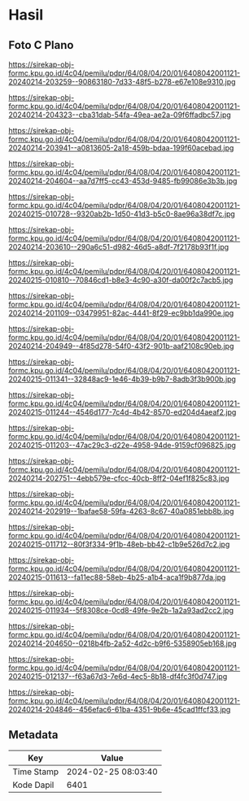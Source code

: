 # Hasil

## Foto C Plano

https://sirekap-obj-formc.kpu.go.id/4c04/pemilu/pdpr/64/08/04/20/01/6408042001121-20240214-203259--90863180-7d33-48f5-b278-e67e108e9310.jpg

https://sirekap-obj-formc.kpu.go.id/4c04/pemilu/pdpr/64/08/04/20/01/6408042001121-20240214-204323--cba31dab-54fa-49ea-ae2a-09f6ffadbc57.jpg

https://sirekap-obj-formc.kpu.go.id/4c04/pemilu/pdpr/64/08/04/20/01/6408042001121-20240214-203941--a0813605-2a18-459b-bdaa-199f60acebad.jpg

https://sirekap-obj-formc.kpu.go.id/4c04/pemilu/pdpr/64/08/04/20/01/6408042001121-20240214-204604--aa7d7ff5-cc43-453d-9485-fb99086e3b3b.jpg

https://sirekap-obj-formc.kpu.go.id/4c04/pemilu/pdpr/64/08/04/20/01/6408042001121-20240215-010728--9320ab2b-1d50-41d3-b5c0-8ae96a38df7c.jpg

https://sirekap-obj-formc.kpu.go.id/4c04/pemilu/pdpr/64/08/04/20/01/6408042001121-20240214-203610--290a6c51-d982-46d5-a8df-7f2178b93f1f.jpg

https://sirekap-obj-formc.kpu.go.id/4c04/pemilu/pdpr/64/08/04/20/01/6408042001121-20240215-010810--70846cd1-b8e3-4c90-a30f-da00f2c7acb5.jpg

https://sirekap-obj-formc.kpu.go.id/4c04/pemilu/pdpr/64/08/04/20/01/6408042001121-20240214-201109--03479951-82ac-4441-8f29-ec9bb1da990e.jpg

https://sirekap-obj-formc.kpu.go.id/4c04/pemilu/pdpr/64/08/04/20/01/6408042001121-20240214-204949--4f85d278-54f0-43f2-901b-aaf2108c90eb.jpg

https://sirekap-obj-formc.kpu.go.id/4c04/pemilu/pdpr/64/08/04/20/01/6408042001121-20240215-011341--32848ac9-1e46-4b39-b9b7-8adb3f3b900b.jpg

https://sirekap-obj-formc.kpu.go.id/4c04/pemilu/pdpr/64/08/04/20/01/6408042001121-20240215-011244--4546d177-7c4d-4b42-8570-ed204d4aeaf2.jpg

https://sirekap-obj-formc.kpu.go.id/4c04/pemilu/pdpr/64/08/04/20/01/6408042001121-20240215-011203--47ac29c3-d22e-4958-94de-9159cf096825.jpg

https://sirekap-obj-formc.kpu.go.id/4c04/pemilu/pdpr/64/08/04/20/01/6408042001121-20240214-202751--4ebb579e-cfcc-40cb-8ff2-04ef1f825c83.jpg

https://sirekap-obj-formc.kpu.go.id/4c04/pemilu/pdpr/64/08/04/20/01/6408042001121-20240214-202919--1bafae58-59fa-4263-8c67-40a0851ebb8b.jpg

https://sirekap-obj-formc.kpu.go.id/4c04/pemilu/pdpr/64/08/04/20/01/6408042001121-20240215-011712--80f3f334-9f1b-48eb-bb42-c1b9e526d7c2.jpg

https://sirekap-obj-formc.kpu.go.id/4c04/pemilu/pdpr/64/08/04/20/01/6408042001121-20240215-011613--fa11ec88-58eb-4b25-a1b4-aca1f9b877da.jpg

https://sirekap-obj-formc.kpu.go.id/4c04/pemilu/pdpr/64/08/04/20/01/6408042001121-20240215-011934--5f8308ce-0cd8-49fe-9e2b-1a2a93ad2cc2.jpg

https://sirekap-obj-formc.kpu.go.id/4c04/pemilu/pdpr/64/08/04/20/01/6408042001121-20240214-204650--0218b4fb-2a52-4d2c-b9f6-5358905eb168.jpg

https://sirekap-obj-formc.kpu.go.id/4c04/pemilu/pdpr/64/08/04/20/01/6408042001121-20240215-012137--f63a67d3-7e6d-4ec5-8b18-df4fc3f0d747.jpg

https://sirekap-obj-formc.kpu.go.id/4c04/pemilu/pdpr/64/08/04/20/01/6408042001121-20240214-204846--456efac6-61ba-4351-9b6e-45cad1ffcf33.jpg


## Metadata

| Key        | Value               |
| ---------- | ------------------- |
| Time Stamp | 2024-02-25 08:03:40 |
| Kode Dapil | 6401                |



